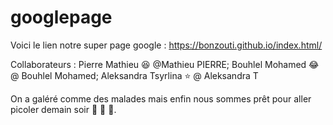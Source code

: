 # googlepage
Voici le lien notre super page google : https://bonzouti.github.io/index.html/

Collaborateurs :
Pierre Mathieu :satisfied: @Mathieu PIERRE;
Bouhlel Mohamed :joy: @ Bouhlel Mohamed;
Aleksandra Tsyrlina :star: @ Aleksandra T




On a galéré comme des malades mais enfin nous sommes prêt pour aller picoler demain soir :beer: :beer: :beer:.
